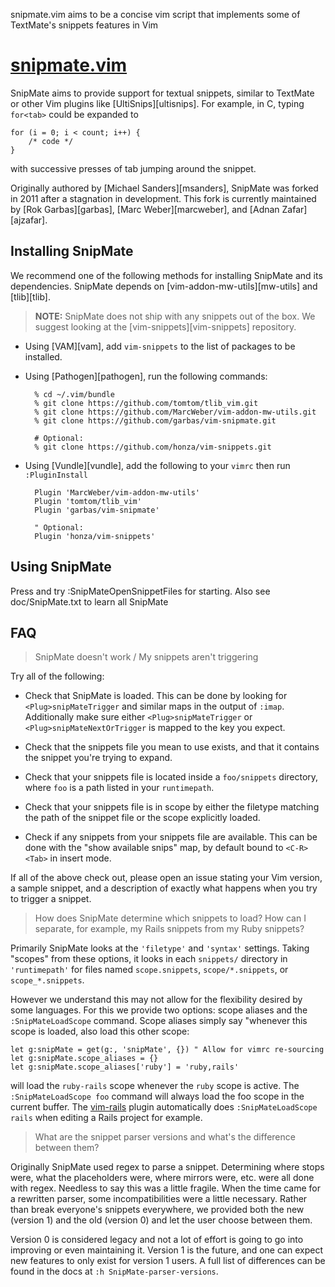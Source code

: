 snipmate.vim aims to be a concise vim script that implements some of TextMate's snippets features in Vim
> 
# [snipmate.vim](https://github.com/garbas/vim-snipmate)  
SnipMate aims to provide support for textual snippets, similar to TextMate or other Vim plugins like [UltiSnips][ultisnips]. For example, in C, typing `for<tab>` could be expanded to

    for (i = 0; i < count; i++) {
        /* code */
    }

with successive presses of tab jumping around the snippet.

Originally authored by [Michael Sanders][msanders], SnipMate was forked in 2011
after a stagnation in development. This fork is currently maintained by [Rok
Garbas][garbas], [Marc Weber][marcweber], and [Adnan Zafar][ajzafar].


## Installing SnipMate ##

We recommend one of the following methods for installing SnipMate and its
dependencies. SnipMate depends on [vim-addon-mw-utils][mw-utils] and
[tlib][tlib].

> **NOTE:** SnipMate does not ship with any snippets out of the box. We suggest
looking at the [vim-snippets][vim-snippets] repository.

* Using [VAM][vam], add `vim-snippets` to the list of packages to be installed.

* Using [Pathogen][pathogen], run the following commands:

        % cd ~/.vim/bundle
        % git clone https://github.com/tomtom/tlib_vim.git
        % git clone https://github.com/MarcWeber/vim-addon-mw-utils.git
        % git clone https://github.com/garbas/vim-snipmate.git

        # Optional:
        % git clone https://github.com/honza/vim-snippets.git

* Using [Vundle][vundle], add the following to your `vimrc` then run
  `:PluginInstall`

        Plugin 'MarcWeber/vim-addon-mw-utils'
        Plugin 'tomtom/tlib_vim'
        Plugin 'garbas/vim-snipmate'

        " Optional:
        Plugin 'honza/vim-snippets'

## Using SnipMate ##
Press <tab> and try :SnipMateOpenSnippetFiles for starting.
Also see doc/SnipMate.txt to learn all SnipMate

## FAQ ##

> SnipMate doesn't work / My snippets aren't triggering

Try all of the following:

* Check that SnipMate is loaded. This can be done by looking for
  `<Plug>snipMateTrigger` and similar maps in the output of `:imap`.
  Additionally make sure either `<Plug>snipMateTrigger` or
  `<Plug>snipMateNextOrTrigger` is mapped to the key you expect.

* Check that the snippets file you mean to use exists, and that it contains the
  snippet you're trying to expand.

* Check that your snippets file is located inside a `foo/snippets` directory,
  where `foo` is a path listed in your `runtimepath`.

* Check that your snippets file is in scope by either the filetype matching the
  path of the snippet file or the scope explicitly loaded.

* Check if any snippets from your snippets file are available. This can be done
  with the "show available snips" map, by default bound to `<C-R><Tab>` in
  insert mode.

If all of the above check out, please open an issue stating your Vim version,
a sample snippet, and a description of exactly what happens when you try to
trigger a snippet.

> How does SnipMate determine which snippets to load? How can I separate, for
> example, my Rails snippets from my Ruby snippets?

Primarily SnipMate looks at the `'filetype'` and `'syntax'` settings. Taking
"scopes" from these options, it looks in each `snippets/` directory in
`'runtimepath'` for files named `scope.snippets`, `scope/*.snippets`, or
`scope_*.snippets`.

However we understand this may not allow for the flexibility desired by some
languages. For this we provide two options: scope aliases and the
`:SnipMateLoadScope` command. Scope aliases simply say "whenever this scope is
loaded, also load this other scope:

    let g:snipMate = get(g:, 'snipMate', {}) " Allow for vimrc re-sourcing
    let g:snipMate.scope_aliases = {}
    let g:snipMate.scope_aliases['ruby'] = 'ruby,rails'

will load the `ruby-rails` scope whenever the `ruby` scope is active. The
`:SnipMateLoadScope foo` command will always load the foo scope in the current
buffer. The [vim-rails](https://github.com/tpope/vim-rails) plugin automatically
does `:SnipMateLoadScope rails` when editing a Rails project for example.

> What are the snippet parser versions and what's the difference between them?

Originally SnipMate used regex to parse a snippet. Determining where stops were,
what the placeholders were, where mirrors were, etc. were all done with regex.
Needless to say this was a little fragile. When the time came for a rewritten
parser, some incompatibilities were a little necessary. Rather than break
everyone's snippets everywhere, we provided both the new (version 1) and the old
(version 0) and let the user choose between them.

Version 0 is considered legacy and not a lot of effort is going to go into
improving or even maintaining it. Version 1 is the future, and one can expect
new features to only exist for version 1 users. A full list of differences can
be found in the docs at `:h SnipMate-parser-versions`.

